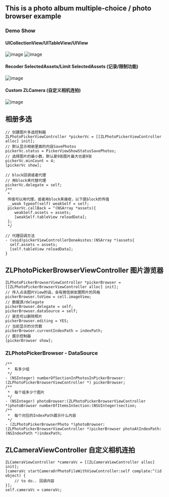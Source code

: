 
This is a photo album multiple-choice / photo browser example
--------------

### Demo Show
#### UICollectionView/UITableView/UIView
![image](https://github.com/MakeZL/ZLAssetsPickerDemo/blob/master/screenshot1.gif)
![image](https://github.com/MakeZL/ZLAssetsPickerDemo/blob/master/screenshot2.gif)

#### Recoder SelectedAssets/Limit SelectedAssets (记录/限制功能)
![image](https://github.com/MakeZL/ZLAssetsPickerDemo/blob/master/screenshot5.gif)

#### Custom ZLCamera (自定义相机连拍)
![image](https://github.com/MakeZL/ZLAssetsPickerDemo/blob/master/screenshot4.png)

相册多选
--------
    // 创建图片多选控制器
    ZLPhotoPickerViewController *pickerVc = [[ZLPhotoPickerViewController alloc] init];
    // 默认显示相册里面的内容SavePhotos
    pickerVc.status = PickerViewShowStatusSavePhotos;
    // 选择图片的最小数，默认是9张图片最大也是9张
    pickerVc.minCount = 4; 
    [pickerVc show];
    
    // block回调或者代理
    // 用block来代替代理
    pickerVc.delegate = self;    
    /**
     *
     传值可以用代理，或者用block来接收，以下是block的传值
     __weak typeof(self) weakSelf = self;
     pickerVc.callBack = ^(NSArray *assets){
        weakSelf.assets = assets;
        [weakSelf.tableView reloadData];
     };
     */    

    // 代理回调方法
    - (void)pickerViewControllerDoneAsstes:(NSArray *)assets{
      self.assets = assets;
      [self.tableView reloadData];
    }

ZLPhotoPickerBrowserViewController 图片游览器
----------
    ZLPhotoPickerBrowserViewController *pickerBrowser = [[ZLPhotoPickerBrowserViewController alloc] init];
    // 传入点击图片View的话，会有微信朋友圈照片的风格
    pickerBrowser.toView = cell.imageView;
    // 数据源/delegate
    pickerBrowser.delegate = self;
    pickerBrowser.dataSource = self;
    // 是否可以删除照片
    pickerBrowser.editing = YES;
    // 当前显示的分页数
    pickerBrowser.currentIndexPath = indexPath;
    // 展示控制器
    [pickerBrowser show];

### ZLPhotoPickerBrowser - DataSource
    /**
     *  有多少组
     */
    - (NSInteger) numberOfSectionInPhotosInPickerBrowser:(ZLPhotoPickerBrowserViewController *) pickerBrowser;
    /**
     *  每个组多少个图片
     */
    - (NSInteger) photoBrowser:(ZLPhotoPickerBrowserViewController *)photoBrowser numberOfItemsInSection:(NSUInteger)section;
    /**
     *  每个对应的IndexPath展示什么内容
     */
    - (ZLPhotoPickerBrowserPhoto *)photoBrowser:(ZLPhotoPickerBrowserViewController *)pickerBrowser photoAtIndexPath:(NSIndexPath *)indexPath;

ZLCameraViewController 自定义相机连拍
-----------
    ZLCameraViewController *cameraVc = [[ZLCameraViewController alloc] init];
    [cameraVc startCameraOrPhotoFileWithViewController:self complate:^(id object) {
        // to do.. 回调内容
    }];
    self.cameraVc = cameraVc;
